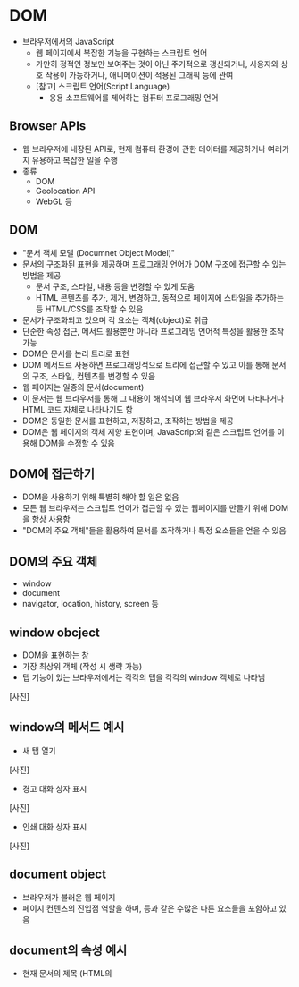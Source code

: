 # DOM
- 브라우저에서의 JavaScript
  - 웹 페이지에서 복잡한 기능을 구현하는 스크립트 언어
  - 가만히 정적인 정보만 보여주는 것이 아닌 주기적으로 갱신되거나, 사용자와 상호 작용이 가능하거나, 애니메이션이 적용된 그래픽 등에 관여
  - [참고] 스크립트 언어(Script Language)
    -  응용 소프트웨어를 제어하는 컴퓨터 프로그래밍 언어

## Browser APIs
- 웹 브라우저에 내장된 API로, 현재 컴퓨터 환경에 관한 데이터를 제공하거나 여러가지 유용하고 복잡한 일을 수행
- 종류
  - DOM
  - Geolocation API
  - WebGL 등

## DOM
- "문서 객체 모델 (Documnet Object Model)"
- 문서의 구조화된 표현을 제공하며 프로그래밍 언어가 DOM 구조에 접근할 수 있는 방법을 제공
  - 문서 구조, 스타일, 내용 등을 변경할 수 있게 도움
  - HTML 콘텐츠를 추가, 제거, 변경하고, 동적으로 페이지에 스타일을 추가하는 등 HTML/CSS를 조작할 수 있음
- 문서가 구조화되고 있으며 각 요소는 객체(object)로 취급
- 단순한 속성 접근, 메서드 활용뿐만 아니라 프로그래밍 언어적 특성을 활용한 조작 가능
- DOM은 문서를 논리 트리로 표현
- DOM 메서드르 사용하면 프로그래밍적으로 트리에 접근할 수 있고 이를 통해 문서의 구조, 스타일, 컨텐츠를 변경할 수 있음
- 웹 페이지는 일종의 문서(document)
- 이 문서는 웹 브라우저를 통해 그 내용이 해석되어 웹 브라우저 화면에 나타나거나 HTML 코드 자체로 나타나기도 함
- DOM은 동일한 문서를 표현하고, 저장하고, 조작하는 방법을 제공
- DOM은 웹 페이지의 객체 지향 표현이며, JavaScript와 같은 스크립트 언어를 이용해 DOM을 수정할 수 있음

## DOM에 접근하기
- DOM을 사용하기 위해 특별히 해야 할 일은 없음
- 모든 웹 브라우저는 스크립트 언어가 접근할 수 있는 웹페이지를 만들기 위해 DOM을 항상 사용함
- "DOM의 주요 객체"들을 활용하여 문서를 조작하거나 특정 요소들을 얻을 수 있음

## DOM의 주요 객체
- window
- document
- navigator, location, history, screen 등

## window obcject
- DOM을 표현하는 창
- 가장 최상위 객체 (작성 시 생략 가능)
- 탭 기능이 있는 브라우저에서는 각각의 탭을 각각의 window 객체로 나타냄

[사진]

## window의 메서드 예시
- 새 탭 열기

[사진]

- 경고 대화 상자 표시

[사진]

- 인쇄 대화 상자 표시

[사진]

## document object
- 브라우저가 불러온 웹 페이지
- 페이지 컨텐츠의 진입점 역할을 하며, <body> 등과 같은 수많은 다른 요소들을 포함하고 있음

## document의 속성 예시
- 현재 문서의 제목 (HTML의 <title> 값)

[사진]

- 제목 수정하기

[사진]

### [참고] document는 window의 속성이다.

### [참고] 파싱 (Parsing)

- 구문 분석, 해석
- 브라우저가 문자열을 해석하여 DOM Tree로 만드는 과정

# DOM 조작
## 개요
- Document가 제공하는 기능을 사용해 웹 페이지 문서 조작하기
- DOM 조작 순서
  - 1. 선택(Select)
  - 2. 조작 (Manipulation)
    - 생성, 추가, 삭제 등

  ## 선택 관련 메서드
  - document.querySelector(selector)
    - 제공한 선택자와 일치하는 element 한 개 선택
    - 제공한 CSS selector를 만족하는 첫 번째 element 객체를 반환 (업다면 null 반환)

  - document.querySelectorAll(selector)
    - 제공한 선택자와 일치하는 여러 element를 선택
    - 매칭 할 하나 이상의 셀렉터를 포함하는 유효한 CSS selector를 인자(문자열)로 받음
    - 제공한 CSS selector를 만족하는 NodeList를 반환


## [참고] NodeList
- index로만 각 항목에 접근 가능
- 배열의 forEach 메서드 및 다양한 배열 메서드 사용 가능
- querySelectorAll()에 의해 반환되는 NodeList는 DOM의 변경사항을 실시간으로 반영하지 않음

## 조작 관련 메서드 (생성)
- document.createElement(tagName)
  - 작성한 tagName의 HTML 요소를 생성하여 반환

## 조작 관련 메서든 (입력)
- Node.innerText
  - Node 객체와 그 자손의 텍스트 컨텐츠(DOMString)를 표현 (해당 요소 내부의 raw text)
  - 사람이 읽을 수 있는 요소만 남김
  - 즉, 줄 바꿈을 인식하고 숨겨진 내용을 무시하는 등 최종적으로 스타일링이 적용된 모습으로 표현

## 조작 관련 메서드 (추가)
- Node.appendChild()
  - 한 Node를 특정 부모 Node의 자식 NodeList 중 마지막 자식으로 삽입
  - 한번에 오직 하나의 Node만 추가할 수 있음
  - 추가된 Node 객체를 반환
  - 만약 주어진 Node가 이미 문서에 존재하는 다른 Node를 참조한다면 현재 위치에서 새로운 위치로 이동

## 조작 관련 메서드 (삭제)
- Node.removeChild()
  - DOM에서 자식 Node를 제거
  - 제거된 Node를 반환

## 조작 관련 메서드 (속성 조회 및 설정)
- Element.getAttribute(attributeName)
  - 해당 요소의 지정된 값(문자열)을 반환
  - 인자(attributeName)는 값을 얻고자 하는 속성의 이름

- Element.setAttribute(name, value)
  - 지정된 요소의 값을 설정
  - 속성이 이미 존재하면 값을 갱신, 존재하지 않으면 지정된 이름과 값으로 새 속성을 추가

## DOM 조작 정리
1. 선택한다.
  - querySelector()
  - querySelectorAll()
2. 조작한다.
  - innerText
  - setAttribute
  - getAttribute
  - createElement()
  - appendChild()
  - ...

# Event
## 개요
- Event란 프로그래밍하고 있는 시스템에서 일어나는 사건(action) 혹은 발생(occurrence)으로, 각 이벤트에 대해 조작할 수 있도록 특정 시점을 시스템이 말해주는 것
  - 예를 들어 사용자가 웹 페이지의 버튼을 클릭한다면 클릭에 대해 이벤트가 발생하고 우리는 이벤트를 통해 클릭이라는 사건에 대한 결과를 응답 받기를 원할 수 있음
- 클릭 말고도 웹에서는 각양각색의 Event가 존재
  - 키보드 키 입력, 브라우저 닫기, 데이터 제출, 텍스트 복사 등

# Event Intro
## Event object
- 네트워크 활동이나 사용자와의 상호작용 같은 사건의 발생을 알리기 위한 객체

- Event 발생
  - 마우스를 클릭하거나 키보드를 누르는 등 사용자 행동으로 발생할 수도 있다.
  - 특정 메서드를 호출하여 프로그래밍적으로도 만들어낼 수 있다.

- DOM 요소는 Event를 받고("수신")
- 받은 Event를 "처리"할 수 있음
  - Event 처리는 주로 addEventListener()라는 Event 처리기(Event handler)를 다양한 html 요소에 "부착"해서 처리함

## Event handler - addEventListener()
- "대상에 특정 Event가 발생하면, 할 일을 등록하자"
    - EventTarget.addEventListener(type, listener)
      - 대상 : EventTarget
      - 특정 Event : type
      - 할 일 : listener

- EventTarget.addEventListener(type, listener[. options])
  - 지정한 Event가 대상에 전달될 때마다 호출할 함수를 설정
  - Evnet를 지원하는 모든 객체(Element, Document, Window 등)를 대상(EventTarget)으로 지정 가능

- EventTarget.addEventListener(type, listener[. options])
  - type
    - 반응 할 Event 유형을 나타내는 대소문자 구분 문자열
    - 대표 이벤트
      - input, click, submit
      - 다양한 이벤트 확인

- EventTarget.addEventListener(type, listener[. options])
  - listener
    - 지정된 타입의 Event를 수신할 객체
    - JavaScript function 객체(콜백 함수)여야 함
    - 콜백 함수는 발생한 Event의 데이터를 가진 Event  기반 객체를 유일한 매개변수로 받음

## addEventListener 정리
- "~ 하면 ~ 한다."
  - "클릭하면, 경고창을 띄운다."
  - "특정 Event가 발생하면, 할 일(콜백 함수)을 등록한다."

# Event 취소
## event.preventDefault()
- 현재 Event의 기본 동작을 중단
- HTML 요소의 기본 동작을 작동하지 않게 막음
- HTML 요소의 기본 동작 예시
  - a 태그: 클릭 시 특정 주소로 이동
  - form 태그: form 데이터 전송

## [참고] lodash
- 모듈성, 성능 및 추가 기능을 제공하는 JavaScript 유틸리티 라이브러리
- array, object 등 자료구조를 다룰 때 사용하는 유용하고 간편한 유틸리티 함수들을 제공
- 함수 예시
  - reverse, sortBy, range, random ...
  - https://lodash.com/

# this
## 개요
- 어떠한 object를 가리키는 키워드
  - (Java에서의 this와 python에서의 self는 인스턴스 자기자신을 가리킴)
- JavaScript의 함수는 호출될 때 this를 암묵적으로 전달 받음
- JavaScript에서의 this는 일반적인 프로그래밍 언어에서의 this와 조금 다르게 동작
- JavaScript는 해당 "함수 호출 방식"에 따라 this에 바읻닝 되는 객체가 달라짐
- 즉, 함수를 선언할 때 this에 객체가 결정되는 것이 아니고, 함수를 호출할 때 "함수가 어떻게 호출되었는지에 따라 동적으로 결정"됨

## this INDEX
1. 전역 문맥에서의 this
2. 함수 문맥에서의 this
  - 단순 호출
  - Method (객체의 메서드로서)
  - Nested

## 전역 문맥에서의 this
- 브라우저의 전역 객체인 window를 가리킴
  - 전역객체는 모든 객체의 유일한 최상위 객체를 의미

## 함수 문맥에서의 this
- 함수의 this 키워드는 다른 언어와 조금 다르게 동작
  - this의 값은 "함수를 호출한 방법에 의해 결정"됨
  - 함수 내부에서 this의 값은 함수를 호출한 방법에 의해 좌우됨

1. 단순 호출
  - 전역 객체를 가리킴
  - 전역은 브라우저에서는 window, Node.js는 global을 의미함

2. Method (Function in Object, 객체의 메서드로서)
  - 메서드로 선언하고 호출한다면, 객체의 메서드이므로 해당 객체가 바인딩

3. Nested (Function 키워드)
  - forEach의 콜백 함수에서의 this가 메서드의 객체를 가리키지 못하고 전역 객체 window를 가리킴
  - 단순 호출 방식으로 사용되었기 때문
  - 이를 해결하기 위해 등장한 함수 표현식이 바로 "화살표 함수"
  - 이전에 일반 function 키워드와 달리 메서드의 객체를 잘 가리킴
  - 화살표 함수에서 this는 자신을 감싼 정적 범위
  - 자동으로 한 단계 상위의 scope의 context를 바인딩

3. Nested (function 키워드와 화살표 함수 비교)

[사진]

## 화살표 함수
- 화살표 함수는 호출의 위치와 상관없이 상위 스코프를 가리킴(Lexical scope this)

- Lexical scope
  - 함수를 어디서 호출하는지가 아니라 "어디에 선언"하였는지에 따라 결정
  - Static scope 라고도하며 대부분의 프로그래밍 언어에서 따르는 방식

- 따라서 함수 내의 함수 상황에서 화살표 함수를 쓰는 것을 권장

## this와 addEventListener
- 하지만...
  - addEventListener에서의 콜백 함수는 특별하게 function 키워드의 경우 addEventListener를 호출한 대상을(event.target) 뜻함
- 반면 화살표 함수의 경우 상위 스코프를 지칭하기 때문에 window 객체가 바인딩 됨
- 결론
  - "addEventListener의 콜백 함수는 function 키워드를 사용하기"

[사진]

# 마무리
- DOM
  - DOM 조작

- Event
  - addEventListener

- this
  - "function" vs "arrow function"
